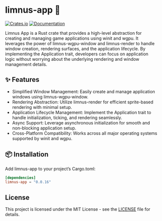 # limnus-app 🧱

[![Crates.io](https://img.shields.io/crates/v/limnus-app)](https://crates.io/crates/limnus-app)
[![Documentation](https://docs.rs/limnus-app/badge.svg)](https://docs.rs/limnus-app)

Limnus App is a Rust crate that provides a high-level abstraction for creating and managing game applications 
using winit and wgpu. It leverages the power of limnus-wgpu-window and limnus-render to handle window creation,
rendering surfaces, and the application lifecycle. By implementing the Application trait, developers can focus 
on application logic without worrying about the underlying rendering and window management details.

## ✨ Features

- Simplified Window Management: Easily create and manage application windows using limnus-wgpu-window.
- Rendering Abstraction: Utilize limnus-render for efficient sprite-based rendering with minimal setup.
- Application Lifecycle Management: Implement the Application trait to handle initialization, ticking, and rendering seamlessly.
- Async Support: Leverage asynchronous initialization for smooth and non-blocking application setup.
- Cross-Platform Compatibility: Works across all major operating systems supported by winit and wgpu.

## 📦 Installation

Add limnus-app to your project’s Cargo.toml:

```toml
[dependencies]
limnus-app = "0.0.16"
```

## License

This project is licensed under the MIT License - see the [LICENSE](LICENSE) file for details.

